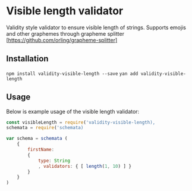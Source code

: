 # Visible length validator

Validity style validator to ensure visible length of strings. Supports emojis and other graphemes through grapheme splitter [https://github.com/orling/grapheme-splitter]

## Installation

```npm install validity-visible-length --save```
```yan add validity-visible-length```

## Usage

Below is example usage of the visible length validator:

```javascript
const visibleLength = require('validity-visible-length),
schemata = require('schemata)

var schema = schemata (
    {
        firstName:
        {
            type: String
            , validators: { [ length(1, 10) ] }
        }
    }
)
```